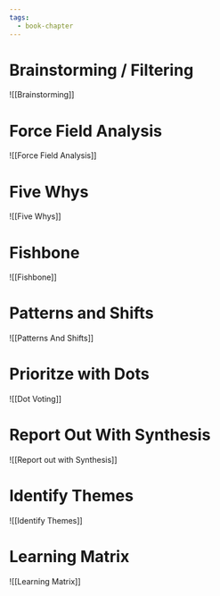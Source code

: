 ```yaml
---
tags:
  - book-chapter
---
```

# Brainstorming / Filtering

![[Brainstorming]]

# Force Field Analysis

![[Force Field Analysis]]

# Five Whys

![[Five Whys]]

# Fishbone

![[Fishbone]]

# Patterns and Shifts

![[Patterns And Shifts]]

# Prioritze with Dots

![[Dot Voting]]

# Report Out With Synthesis

![[Report out with Synthesis]]

# Identify Themes

![[Identify Themes]]

# Learning Matrix

![[Learning Matrix]]
